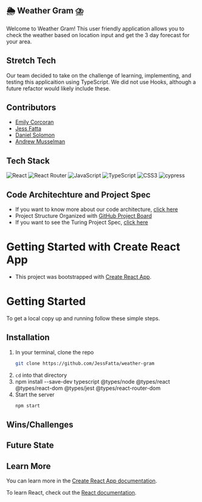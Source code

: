 ## 🌦 Weather Gram ⛈

Welcome to Weather Gram! This user friendly application allows you to check the weather based on location input and get the 3 day forecast for your area. 

## Stretch Tech
Our team decided to take on the challenge of learning, implementing, and testing this applicaition using TypeScript. 
We did not use Hooks, although a future refactor would likely include these. 

## Contributors
- [Emily Corcoran](https://github.com/Emily-Cathleen)
- [Jess Fatta](https://github.com/JessFatta)
- [Daniel Solomon](https://github.com/danielsolomon332)
- [Andrew Musselman](https://github.com/Andrew-Musselman)


## Tech Stack

![React](https://img.shields.io/badge/react-%2320232a.svg?style=for-the-badge&logo=react&logoColor=%purple)
![React Router](https://img.shields.io/badge/React_Router-CA4245?style=for-the-badge&logo=react-router&logoColor=white)
![JavaScript](https://img.shields.io/badge/javascript-%23323330.svg?style=for-the-badge&logo=javascript&logoColor=%23F7DF1E)
![TypeScript](https://img.shields.io/badge/typescript-%23007ACC.svg?style=for-the-badge&logo=typescript&logoColor=white)
![CSS3](https://img.shields.io/badge/css3-%231572B6.svg?style=for-the-badge&logo=css3&logoColor=white)
![cypress](https://img.shields.io/badge/-cypress-%23E5E5E5?style=for-the-badge&logo=cypress&logoColor=058a5e)

## Code Architechture and Project Spec
- If you want to know more about our code architecture, [click here](https://gist.github.com/Emily-Cathleen/64ac33e4a51b955429f5f020d8ec842a)
- Project Structure Organized with [GitHub Project Board](https://github.com/JessFatta/weather-gram/projects/1)
- If you want to see the Turing Project Spec, [click here](https://frontend.turing.edu/projects/module-3/stretch.html)

# Getting Started with Create React App

- This project was bootstrapped with [Create React App](https://github.com/facebook/create-react-app).

# Getting Started
To get a local copy up and running follow these simple steps.

## Installation

1. In your terminal, clone the repo
   ```sh
   git clone https://github.com/JessFatta/weather-gram
   ```
2. `cd` into that directory
3. npm install --save-dev typescript @types/node @types/react @types/react-dom @types/jest @types/react-router-dom
4. Start the server
   ```sh
   npm start
   ``` 


## Wins/Challenges

## Future State

## Learn More

You can learn more in the [Create React App documentation](https://facebook.github.io/create-react-app/docs/getting-started).

To learn React, check out the [React documentation](https://reactjs.org/).

